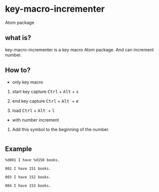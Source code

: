# key-macro-incrementer
Atom package

## what is?

key-macro-incrementer is a key macro Atom package. And can increment number.

## How to?

* only key macro
 1. start key capture
    <kbd>Ctrl</kbd> + <kbd>Alt</kbd> + <kbd>s</kbd>

 2. end key capture
    <kbd>Ctrl</kbd> + <kbd> Alt </kbd> + <kbd>e</kbd>

 3. load
    <kbd>Ctrl</kbd> + <kbd> Alt </kbd> + <kbd>l</kbd>

* with number increment
 1. Add this symbol to the beginning of the number.
    ~~~ %d ~~~

## Example
~~~
%d001 I have %d150 books.

002 I have 151 books.

003 I have 152 books.

004 I have 153 books.
~~~
